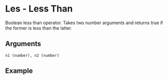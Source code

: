 # Les - Less Than

Boolean less than operator. Takes two number arguments and returns true if the former is less than the latter.

## Arguments

```n1 (number), n2 (number)```

## Example
<editor :code="`
Less Than Example
by Milo Jacobs\n
was var one.
while les var 10.
pri var.
was var add var one...
`"
:code-wordier="`
Less Than Example
by Milo Jacobs\n
Was var one?
While it was less, that var, than 10,
I print the var.
After then was var add var to one...
`" output-method='console'></editor>